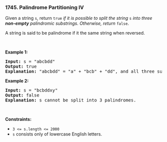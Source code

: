 <h3 align="left"> 1745. Palindrome Partitioning IV</h3>
<div><p>Given a string <code>s</code>, return <code>true</code> <em>if it is possible to split the string</em> <code>s</code> <em>into three <strong>non-empty</strong> palindromic substrings. Otherwise, return </em><code>false</code>.​​​​​</p>

<p>A string is said to be palindrome if it the same string when reversed.</p>

<p>&nbsp;</p>
<p><strong>Example 1:</strong></p>

<pre><strong>Input:</strong> s = "abcbdd"
<strong>Output:</strong> true
<strong>Explanation: </strong>"abcbdd" = "a" + "bcb" + "dd", and all three substrings are palindromes.
</pre>

<p><strong>Example 2:</strong></p>

<pre><strong>Input:</strong> s = "bcbddxy"
<strong>Output:</strong> false
<strong>Explanation: </strong>s cannot be split into 3 palindromes.
</pre>

<p>&nbsp;</p>
<p><strong>Constraints:</strong></p>

<ul>
	<li><code>3 &lt;= s.length &lt;= 2000</code></li>
	<li><code>s</code>​​​​​​ consists only of lowercase English letters.</li>
</ul>
</div>